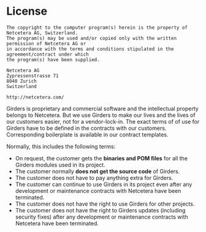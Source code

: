 # License

    The copyright to the computer program(s) herein is the property of Netcetera AG, Switzerland.  
    The program(s) may be used and/or copied only with the written permission of Netcetera AG or  
    in accordance with the terms and conditions stipulated in the agreement/contract under which  
    the program(s) have been supplied.
    
    Netcetera AG  
    Zypressenstrasse 71  
    8040 Zurich  
    Switzerland  
     
    http://netcetera.com/  

Girders is proprietary and commercial software and the intellectual property belongs to Netcetera. But we use Girders
to make our lives and the lives of our customers easier, not for a vendor-lock-in. The exact terms of of use for Girders
have to be defined in the contracts with our customers. Corresponding boilerplate is available in our contract
templates.

Normally, this includes the following terms:

* On request, the customer gets the **binaries and POM files** for all the Girders modules used in its project.
* The customer normally **does not get the source code** of Girders.
* The customer does not have to pay anything extra for Girders.
* The customer can continue to use Girders in its project even after any development or maintenance contracts
  with Netcetera have been terminated.
* The customer does not have the right to use Girders for other projects.
* The customer does not have the right to Girders updates (including security fixes) after any development or
  maintenance contracts with Netcetera have been terminated.
